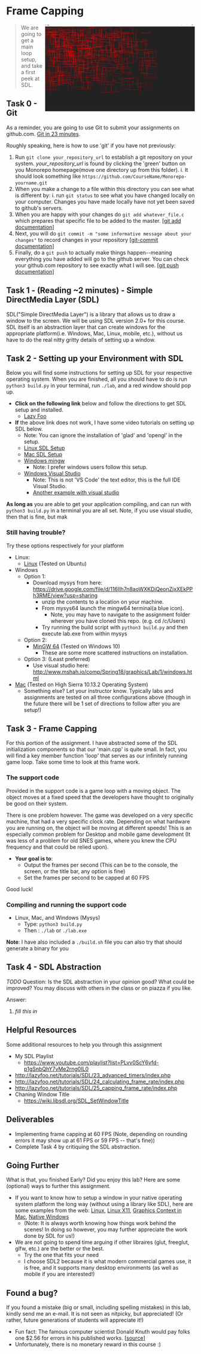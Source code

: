 # Frame Capping

<img align="right" width="400px" src="./media/rectangles.JPG">

> We are going to get a main loop setup, and take a first peek at SDL.


## Task 0 - Git

As a reminder, you are going to use Git to submit your assignments on github.com.
[Git in 23 minutes](https://www.youtube.com/watch?v=PgNTp71sl0I).

Roughly speaking, here is how to use 'git' if you have not previously:

1. Run `git clone your_repository_url` to establish a git repository on your system. *your_repository_url* is found by clicking the 'green' button on you Monorepo homepage(move one directory up from this folder).
	i. It should look something like `https://github.com/CourseName/Monorepo-yourname.git`
2. When you make a change to a file within this directory you can see what is different by:
	i. run `git status` to see what you have changed locally on your computer. Changes you have made locally have not yet been saved to github's servers. 
3. When you are happy with your changes do `git add whatever_file.c` which prepares that specific file to be added to the master. [[git add documentation](https://git-scm.com/docs/git-add)]
4. Next, you will do `git commit -m "some informative message about your changes"` to record changes in your repository [[git-commit documentation](https://git-scm.com/docs/git-commit)]
5. Finally, do a `git push` to actually make things happen--meaning everything you have added will go to the github server. You can check your github.com repository to see exactly what I will see. [[git push documentation](https://git-scm.com/docs/git-push)]


## Task 1 - (Reading ~2 minutes) - Simple DirectMedia Layer (SDL)

SDL("Simple DirectMedia Layer") is a library that allows us to draw a window to the screen. We will be using SDL version 2.0+ for this course. SDL itself is an abstraction layer that can create windows for the appropriate platform(i.e. Windows, Mac, Linux, mobile, etc.), without us have to do the real nitty gritty details of setting up a window.


## Task 2 - Setting up your Environment with SDL

Below you will find some instructions for setting up SDL for your respective operating system. When you are finished, all you should have to do is run `python3 build.py` in your terminal, run `./lab`, and a red window should pop up.

- **Click on the following link** below and follow the directions to get SDL setup and installed.
    - [Lazy Foo](http://lazyfoo.net/tutorials/SDL/01_hello_SDL/index.php) 
- **If** the above link does not work, I have some video tutorials on setting up SDL below.
    - Note: You can ignore the installation of 'glad' and 'opengl' in the setup.
    - [Linux SDL Setup](https://www.youtube.com/watch?v=P3_xhDIP7bc&list=PLvv0ScY6vfd-p1gSnbQhY7vMe2rng0IL0&index=3)
    - [Mac SDL Setup](https://www.youtube.com/watch?v=V6ACATpl2LQ&list=PLvv0ScY6vfd-p1gSnbQhY7vMe2rng0IL0&index=4)
    - [Windows mingw](https://www.youtube.com/watch?v=DQ-NBjBFLJ4&list=PLvv0ScY6vfd-p1gSnbQhY7vMe2rng0IL0&index=3)
        - Note: I prefer windows users follow this setup.
    - [Windows Visual Studio](https://www.youtube.com/watch?v=tL838EuDraw&list=PLvv0ScY6vfd-p1gSnbQhY7vMe2rng0IL0&index=5)
        - Note: This is not 'VS Code' the text editor, this is the full IDE Visual Studio.
        - [Another example with visual studio](https://www.youtube.com/watch?v=nZbytgAhvoY&list=PLvv0ScY6vfd-p1gSnbQhY7vMe2rng0IL0&index=6)

**As long as** you are able to get your application compiling, and can run with `python3 build.py` in a terminal you are all set. Note, if you use visual studio, then that is fine, but mak

### Still having trouble?

Try these options respectively for your platform

* Linux:
    * [Linux](http://www.mshah.io/comp/Spring18/graphics/Lab/1/linux.html) (Tested on Ubuntu)
* Windows
  * Option 1: 
    * Download mysys from here: https://drive.google.com/file/d/116IIh7n8aoWXKDiQeonZjxXEkPPh3RME/view?usp=sharing
        * unzip the contents to a location on your machine.
        * From mysys64 launch the mingw64 terminal(a blue icon).
            * Note, you may have to navigate to the assignment folder wherever you have cloned this repo. (e.g. cd /c/Users)
        * Try running the build script with `python3 build.py` and then execute lab.exe from within mysys
  * Option 2: 
    * [MinGW 64](http://www.mshah.io/comp/Spring18/graphics/Lab/1/MinGW.html) (Tested on Windows 10)
      * These are some more scattered instructions on installation.
  * Option 3: (Least preferred)
      * Use visual studio here: http://www.mshah.io/comp/Spring18/graphics/Lab/1/windows.html
* [Mac](http://www.mshah.io/comp/Spring18/graphics/Lab/1/mac.html) (Tested on High Sierra 10.13.2 Operating System)
    * Something else? Let your instructor know. Typically labs and assignments are tested on all three configurations above (though in the future there will be 1 set of directions to follow after you are setup!)

## Task 3 - Frame Capping

For this portion of the assignment. I have abstracted some of the SDL initialization components so that our 'main.cpp' is quite small. In fact, you will find a key member function 'loop' that serves as our infinitely running game loop. Take some time to look at this frame work.

### The support code

Provided in the support code is a game loop with a moving object. The object moves at a fixed speed that the developers have thought to originally be good on their system.

There is one problem however. The game was developed on a very specific machine, that had a very specific clock rate. Depending on what hardware you are running on, the object will be moving at different speeds! This is an especially common problem for Desktop and mobile game development (It was less of a problem for old SNES games, where you knew the CPU frequency and that could be relied upon).

* **Your goal is to**:
  * Output the frames per second (This can be to the console, the screen, or the title bar, any option is fine)
  * Set the frames per second to be capped at 60 FPS
  
Good luck!

### Compiling and running the support code

* Linux, Mac, and Windows (Mysys)
  * Type: `python3 build.py`
  * Then : `./lab` or `./lab.exe`

**Note**: I have also included a `./build.sh` file you can also try that should generate a binary for you

## Task 4 - SDL Abstraction

*TODO* Question: Is the SDL abstraction in your opinion good? What could be improved? You may discuss with others in the class or on piazza if you like. 

Answer: 

1. *fill this in*


## Helpful Resources

Some additional resources to help you through this assignment

- My SDL Playlist
	- https://www.youtube.com/playlist?list=PLvv0ScY6vfd-p1gSnbQhY7vMe2rng0IL0
- http://lazyfoo.net/tutorials/SDL/23_advanced_timers/index.php
- http://lazyfoo.net/tutorials/SDL/24_calculating_frame_rate/index.php
- http://lazyfoo.net/tutorials/SDL/25_capping_frame_rate/index.php
- Chaning Window Title
  - https://wiki.libsdl.org/SDL_SetWindowTitle

## Deliverables

- Implementing frame capping at 60 FPS (Note, depending on rounding errors it may show up at 61 FPS or 59 FPS -- that's fine))
- Complete Task 4 by critiquing the SDL abstraction.

## Going Further

What is that, you finished Early? Did you enjoy this lab? Here are some (optional) ways to further this assignment.

- If you want to know how to setup a window in your native operating system platform the long way (without using a library like SDL), here are some examples from the web: [Linux](https://stackoverflow.com/questions/15091514/how-do-i-create-a-window-in-opengl-on-linux-instead-of-using-glut), [Linux X11](https://www.opengl.org/discussion_boards/showthread.php/177999-GCC-OpenGL-without-glut?p=1239444&viewfull=1#post1239444), [Graphics Context in Mac](https://developer.apple.com/library/content/documentation/GraphicsImaging/Conceptual/drawingwithquartz2d/dq_context/dq_context.html#//apple_ref/doc/uid/TP30001066-CH203-CJBDCHAC), [Native Windows](http://www.falloutsoftware.com/tutorials/gl/gl2.htm)
  - (Note: It is always worth knowing how things work behind the scenes! In doing so however, you may further appreciate the work done by SDL for us!)
- We are not going to spend time arguing if other libraires (glut, freeglut, glfw, etc.) are the better or the best.
  - Try the one that fits your need
  - I choose SDL2 because it is what modern commercial games use, it is free, and it supports many desktop environments (as well as mobile if you are interested!)

## Found a bug?

If you found a mistake (big or small, including spelling mistakes) in this lab, kindly send me an e-mail. It is not seen as nitpicky, but appreciated! (Or rather, future generations of students will appreciate it!)

- Fun fact: The famous computer scientist Donald Knuth would pay folks one $2.56 for errors in his published works. [[source](https://en.wikipedia.org/wiki/Knuth_reward_check)]
- Unfortunately, there is no monetary reward in this course :)



